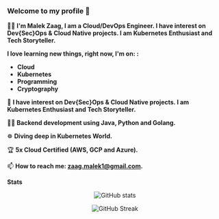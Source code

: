 ### Welcome to my profile 👋

👨‍💻 **I'm Malek Zaag, I am a Cloud/DevOps Engineer. I have interest on Dev{Sec}Ops & Cloud Native projects. I am Kubernetes Enthusiast and Tech Storyteller.**

**I love learning new things, right now, I'm on: :**
- **Cloud**
- **Kubernetes**
- **Programming**
- **Cryptography**

🔭 **I have interest on Dev{Sec}Ops & Cloud Native projects. I am Kubernetes Enthusiast and Tech Storyteller.**

👨‍💻 **Backend development using Java, Python and Golang.**

☸️ **Diving deep in Kubernetes World.**

🏆 **5x Cloud Certified (AWS, GCP and Azure).**

📫 **How to reach me: zaag.malek1@gmail.com.**


**Stats**

<div align="center">
 
![GitHub stats](https://github-readme-stats.vercel.app/api?username=Malek-Zaag&count_private=true&show_icons=true&layout=compact&hide_border=true&langs_count=8)


![GitHub Streak](https://github-readme-streak-stats.herokuapp.com/?user=Malek-Zaag&hide_border=true)


